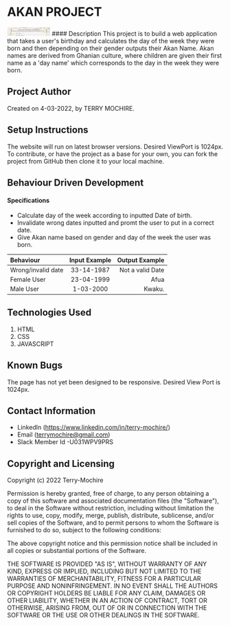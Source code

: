 # AKAN PROJECT
<img src="images/Screenshot-2022-03-06-at-01.25.22.jpg" width="100" height="20">
#### Description
This project is to build a web application that takes a user's birthday and calculates the day of the week they were born and then depending on their gender outputs their Akan Name. Akan names are derived from Ghanian culture, where children are given their first name as a 'day name' which corresponds to the day in the week they were born.

## Project Author
Created on 4-03-2022, by TERRY MOCHIRE.

## Setup Instructions
The website will run on latest browser versions. Desired ViewPort is 1024px.
To contribute, or have the project as a base for your own, you can fork the project from GitHub then clone it to your local machine.

## Behaviour Driven Development
#### Specifications
- Calculate day of the week according to inputted Date of birth.
- Invalidate wrong dates inputted and promt the user to put in a correct date.
- Give Akan name based on gender and day of the week the user was born.

| Behaviour   | Input Example | Output Example   |
| :---        |    :----:   |          ---: |
| Wrong/invalid date    | 33-14-1987     | Not a valid Date   |
| Female User  | 23-04-1999   | Afua     |
| Male User    | 1-03-2000    |  Kwaku.  |


## Technologies Used
1. HTML
2. CSS
3. JAVASCRIPT

## Known Bugs
The page has not yet been designed to be responsive. Desired View Port is 1024px.
## Contact Information
* LinkedIn (https://www.linkedin.com/in/terry-mochire/)
* Email (terrymochire@gmail.com)
* Slack Member Id -U031WPV9PRS

## Copyright and Licensing
Copyright (c) 2022 Terry-Mochire

Permission is hereby granted, free of charge, to any person obtaining a copy of this software and associated documentation files (the "Software"), to deal in the Software without restriction, including without limitation the rights to use, copy, modify, merge, publish, distribute, sublicense, and/or sell copies of the Software, and to permit persons to whom the Software is furnished to do so, subject to the following conditions:

The above copyright notice and this permission notice shall be included in all copies or substantial portions of the Software.

THE SOFTWARE IS PROVIDED "AS IS", WITHOUT WARRANTY OF ANY KIND, EXPRESS OR IMPLIED, INCLUDING BUT NOT LIMITED TO THE WARRANTIES OF MERCHANTABILITY, FITNESS FOR A PARTICULAR PURPOSE AND NONINFRINGEMENT. IN NO EVENT SHALL THE AUTHORS OR COPYRIGHT HOLDERS BE LIABLE FOR ANY CLAIM, DAMAGES OR OTHER LIABILITY, WHETHER IN AN ACTION OF CONTRACT, TORT OR OTHERWISE, ARISING FROM, OUT OF OR IN CONNECTION WITH THE SOFTWARE OR THE USE OR OTHER DEALINGS IN THE SOFTWARE.
